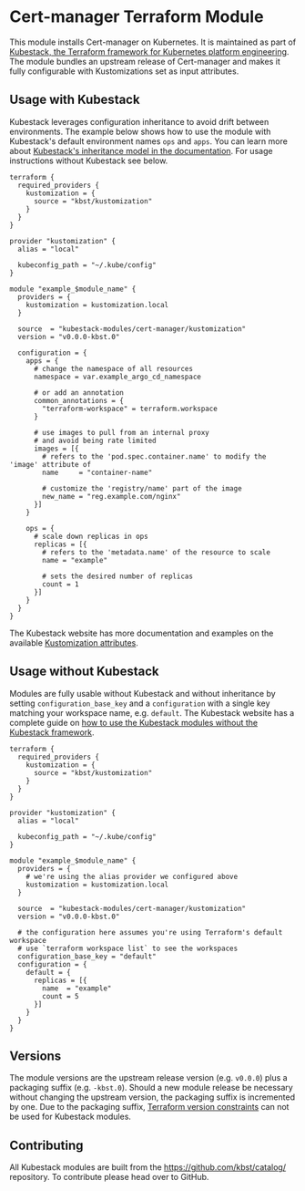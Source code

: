 # Cert-manager Terraform Module

This module installs Cert-manager on Kubernetes.
It is maintained as part of [Kubestack, the Terraform framework for Kubernetes platform engineering](https://www.kubestack.com/).
The module bundles an upstream release of Cert-manager and makes it fully configurable with Kustomizations set as input attributes.

## Usage with Kubestack

Kubestack leverages configuration inheritance to avoid drift between environments.
The example below shows how to use the module with Kubestack's default environment names `ops` and `apps`.
You can learn more about [Kubestack's inheritance model in the documentation](https://www.kubestack.com/framework/documentation/inheritance-model/).
For usage instructions without Kubestack see below.

```hcl
terraform {
  required_providers {
    kustomization = {
      source = "kbst/kustomization"
    }
  }
}

provider "kustomization" {
  alias = "local"

  kubeconfig_path = "~/.kube/config"
}

module "example_$module_name" {
  providers = {
    kustomization = kustomization.local
  }

  source  = "kubestack-modules/cert-manager/kustomization"
  version = "v0.0.0-kbst.0"

  configuration = {
    apps = {
      # change the namespace of all resources
      namespace = var.example_argo_cd_namespace
      
      # or add an annotation
      common_annotations = {
        "terraform-workspace" = terraform.workspace
      }
      
      # use images to pull from an internal proxy
      # and avoid being rate limited
      images = [{
        # refers to the 'pod.spec.container.name' to modify the 'image' attribute of
        name     = "container-name"
        
        # customize the 'registry/name' part of the image
        new_name = "reg.example.com/nginx"
      }]
    }

    ops = {
      # scale down replicas in ops
      replicas = [{
        # refers to the 'metadata.name' of the resource to scale
        name = "example"
        
        # sets the desired number of replicas
        count = 1
      }]
    }
  }
}
```

The Kubestack website has more documentation and examples on the available [Kustomization attributes](https://www.kubestack.com/framework/documentation/services/#configuration).

## Usage without Kubestack

Modules are fully usable without Kubestack and without inheritance by setting `configuration_base_key` and a `configuration` with a single key matching your workspace name, e.g. `default`.
The Kubestack website has a complete guide on [how to use the Kubestack modules without the Kubestack framework](https://www.kubestack.com/guides/catalog-using-kubestack-catalog-modules-standalone/).

```hcl
terraform {
  required_providers {
    kustomization = {
      source = "kbst/kustomization"
    }
  }
}

provider "kustomization" {
  alias = "local"

  kubeconfig_path = "~/.kube/config"
}

module "example_$module_name" {
  providers = {
    # we're using the alias provider we configured above
    kustomization = kustomization.local
  }

  source  = "kubestack-modules/cert-manager/kustomization"
  version = "v0.0.0-kbst.0"

  # the configuration here assumes you're using Terraform's default workspace
  # use `terraform workspace list` to see the workspaces
  configuration_base_key = "default"
  configuration = {
    default = {
      replicas = [{
        name  = "example"
        count = 5
      }]
    }
  }
}
```

## Versions

The module versions are the upstream release version (e.g. `v0.0.0`) plus a packaging suffix (e.g. `-kbst.0`).
Should a new module release be necessary without changing the upstream version, the packaging suffix is incremented by one.
Due to the packaging suffix, [Terraform version constraints](https://developer.hashicorp.com/terraform/language/expressions/version-constraints) can not be used for Kubestack modules.

## Contributing

All Kubestack modules are built from the https://github.com/kbst/catalog/ repository.
To contribute please head over to GitHub.
